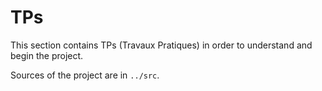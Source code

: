 # TPs

This section contains TPs (Travaux Pratiques) in order to understand and begin the project.

Sources of the project are in `../src`.
